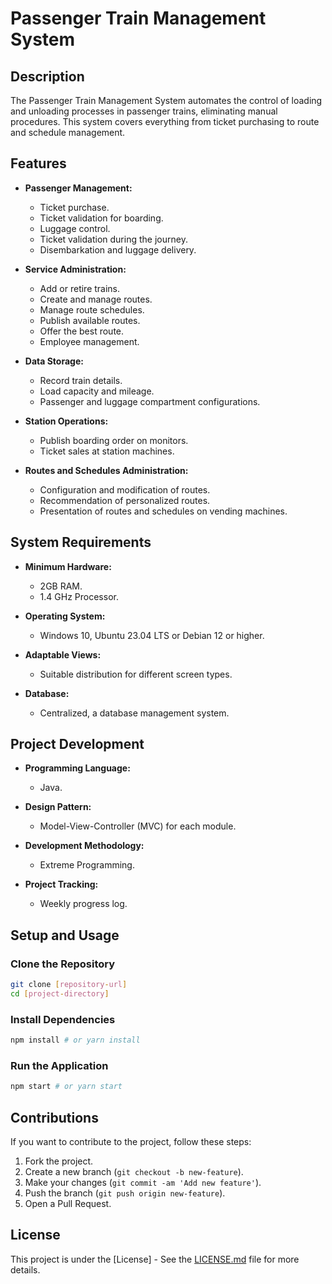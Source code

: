 # Passenger Train Management System

## Description

The Passenger Train Management System automates the control of loading and unloading processes in passenger trains, eliminating manual procedures. This system covers everything from ticket purchasing to route and schedule management.
## Features

- **Passenger Management:**
  - Ticket purchase.
  - Ticket validation for boarding.
  - Luggage control.
  - Ticket validation during the journey.
  - Disembarkation and luggage delivery.

- **Service Administration:**
  - Add or retire trains.
  - Create and manage routes.
  - Manage route schedules.
  - Publish available routes.
  - Offer the best route.
  - Employee management.

- **Data Storage:**
  - Record train details.
  - Load capacity and mileage.
  - Passenger and luggage compartment configurations.

- **Station Operations:**
  - Publish boarding order on monitors.
  - Ticket sales at station machines.

- **Routes and Schedules Administration:**
  - Configuration and modification of routes.
  - Recommendation of personalized routes.
  - Presentation of routes and schedules on vending machines.

## System Requirements

- **Minimum Hardware:**
  - 2GB RAM.
  - 1.4 GHz Processor.

- **Operating System:**
  - Windows 10, Ubuntu 23.04 LTS or Debian 12 or higher.

- **Adaptable Views:**
  - Suitable distribution for different screen types.

- **Database:**
  - Centralized, a database management system.

## Project Development

- **Programming Language:**
  - Java.

- **Design Pattern:**
  - Model-View-Controller (MVC) for each module.

- **Development Methodology:**
  - Extreme Programming.

- **Project Tracking:**
  - Weekly progress log.

## Setup and Usage

### Clone the Repository

```bash
git clone [repository-url]
cd [project-directory]
```

### Install Dependencies

```bash
npm install # or yarn install
```

### Run the Application

```bash
npm start # or yarn start
```

## Contributions

If you want to contribute to the project, follow these steps:

1. Fork the project.
2. Create a new branch (`git checkout -b new-feature`).
3. Make your changes (`git commit -am 'Add new feature'`).
4. Push the branch (`git push origin new-feature`).
5. Open a Pull Request.

## License

This project is under the [License] - See the [LICENSE.md](LICENSE.md) file for more details.
